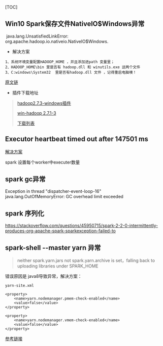 [TOC]



## Win10 Spark保存文件NativeIO$Windows异常

​	java.lang.UnsatisfiedLinkError: org.apache.hadoop.io.nativeio.NativeIO$Windows.

- 解决方案

```
1、系统环境变量配置HADOOP_HOME ，并且添加进path 变量里；
2、HADOOP_HOME\bin 里是否有 hadoop.dll 和 winutils.exe 这两个文件
3、C:windows\System32  里是否有hadoop.dll 文件 ，记得重启电脑噢！
```

[原文链](https://blog.csdn.net/xiangqianzou_liu/article/details/80409237)

- 插件下载地址

> [hadoop2.7.3-windows插件](https://github.com/rucyang/hadoop.dll-and-winutils.exe-for-hadoop2.7.3-on-windows_X64)
>
> [win-hadoop 2.7.1-3](https://github.com/SweetInk/hadoop-common-bin)
>
> [下载列表](https://github.com/search?q=hadoop+windows)



## Executor heartbeat timed out after 147501 ms

[解决方案](https://stackoverflow.com/questions/39317625/spark-executor-heartbeat-timed-out)

spark 设置每个worker中executer数量



## spark gc异常

Exception in thread "dispatcher-event-loop-16" java.lang.OutOfMemoryError: GC overhead limit exceeded

## spark 序列化

https://stackoverflow.com/questions/45950715/spark-2-2-0-intermittently-produces-org-apache-spark-sparkexception-failed-to



## spark-shell --master yarn 异常

> neither spark.yarn.jars not spark.yarn.archive is set，falling back to uploading libraries under SPARK_HOME 

错误原因是 java8导致异常，解决方案：  

```
yarn-site.xml

<property>
    <name>yarn.nodemanager.pmem-check-enabled</name>
    <value>false</value>
</property>

<property>
    <name>yarn.nodemanager.vmem-check-enabled</name>
    <value>false</value>
</property> 
```

[参考链接](https://cloud.tencent.com/developer/article/1122589)